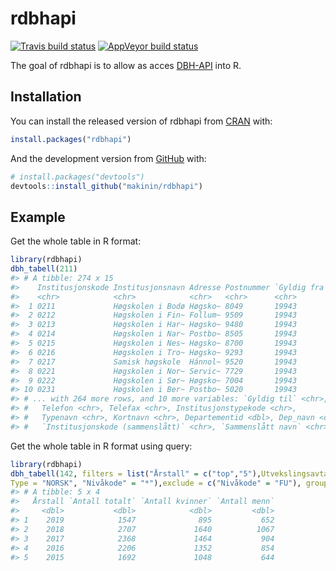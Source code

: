 
<!-- README.md is generated from README.Rmd. Please edit that file -->

# rdbhapi

<!-- badges: start -->

[![Travis build
status](https://travis-ci.org/makinin/rdbhapi.svg?branch=master)](https://travis-ci.org/makinin/rdbhapi)
[![AppVeyor build
status](https://ci.appveyor.com/api/projects/status/github/makinin/rdbhapi?branch=master&svg=true)](https://ci.appveyor.com/project/makinin/rdbhapi)
<!-- badges: end -->

The goal of rdbhapi is to allow as acces
[DBH-API](https://dbh.nsd.uib.no/tjenester.action) into R.

## Installation

You can install the released version of rdbhapi from
[CRAN](https://CRAN.R-project.org) with:

``` r
install.packages("rdbhapi")
```

And the development version from [GitHub](https://github.com/) with:

``` r
# install.packages("devtools")
devtools::install_github("makinin/rdbhapi")
```

## Example

Get the whole table in R format:

``` r
library(rdbhapi)
dbh_tabell(211)
#> # A tibble: 274 x 15
#>    Institusjonskode Institusjonsnavn Adresse Postnummer `Gyldig fra`
#>    <chr>            <chr>            <chr>   <chr>      <chr>       
#>  1 0211             Høgskolen i Bodø Høgsko~ 8049       19943       
#>  2 0212             Høgskolen i Fin~ Follum~ 9509       19943       
#>  3 0213             Høgskolen i Har~ Høgsko~ 9480       19943       
#>  4 0214             Høgskolen i Nar~ Postbo~ 8505       19943       
#>  5 0215             Høgskolen i Nes~ Høgsko~ 8700       19943       
#>  6 0216             Høgskolen i Tro~ Høgsko~ 9293       19943       
#>  7 0217             Samisk høgskole  Hánnol~ 9520       19943       
#>  8 0221             Høgskolen i Nor~ Servic~ 7729       19943       
#>  9 0222             Høgskolen i Sør~ Høgsko~ 7004       19943       
#> 10 0231             Høgskolen i Ber~ Postbo~ 5020       19943       
#> # ... with 264 more rows, and 10 more variables: `Gyldig til` <chr>,
#> #   Telefon <chr>, Telefax <chr>, Institusjonstypekode <chr>,
#> #   Typenavn <chr>, Kortnavn <chr>, Departementid <dbl>, Dep_navn <chr>,
#> #   `Institusjonskode (sammenslått)` <chr>, `Sammenslått navn` <chr>
```

Get the whole table in R format using query:

``` r
library(rdbhapi)
dbh_tabell(142, filters = list("Årstall" = c("top","5"),Utvekslingsavtale = "ERASMUS+", 
Type = "NORSK", "Nivåkode" = "*"),exclude = c("Nivåkode" = "FU"), group_by = "Årstall")
#> # A tibble: 5 x 4
#>   Årstall `Antall totalt` `Antall kvinner` `Antall menn`
#>     <dbl>           <dbl>            <dbl>         <dbl>
#> 1    2019            1547              895           652
#> 2    2018            2707             1640          1067
#> 3    2017            2368             1464           904
#> 4    2016            2206             1352           854
#> 5    2015            1692             1048           644
```
